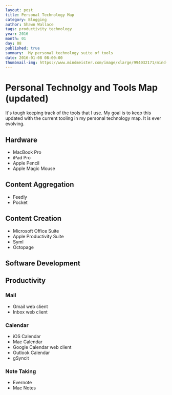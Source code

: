 ```yaml
---
layout: post
title: Personal Technology Map
category: Blogging
author: Shawn Wallace
tags: productivity technology
year: 2016
month: 01
day: 08
published: true
summary:  My personal technology suite of tools
date: 2016-01-08 08:00:00
thumbnail-img: https://www.mindmeister.com/image/xlarge/994032171/mind-map-process-of-technology.png
---
```

# Personal Technolgy and Tools Map (updated)

It's tough keeping track of the tools that I use. My goal is to keep this updated with the current tooling in my personal technology map. It is ever evolving.

## Hardware

* MacBook Pro
* iPad Pro
* Apple Pencil
* Apple Magic Mouse


## Content Aggregation

* Feedly
* Pocket

## Content Creation

* Microsoft Office Suite
* Apple Productivity Suite
* Syml
* Octopage

## Software Development

## Productivity

### Mail

* Gmail web client
* Inbox web client

### Calendar

* iOS Calendar
* Mac Calendar
* Google Calendar web client
* Outlook Calendar
* gSyncit

### Note Taking

* Evernote
* Mac Notes
